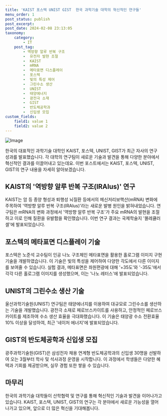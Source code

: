 ```yaml
---
title: 'KAIST 포스텍 UNIST GIST  한국 과학기술 대학의 혁신적인 연구들'
menu_order: 1
post_status: publish
post_excerpt: 
post_date: 2024-02-08 23:13:05
taxonomy:
    category:
        - IT
    post_tag:
        - 역방향 알루 반복 구조
        -  유전자 발현 조절
        -  KAIST
        -  mRNA
        -  메타표면 디스플레이
        -  포스텍
        -  빛의 특성 제어
        -  그린수소 생산
        -  UNIST
        -  태양에너지
        -  광전극 소재
        -  GIST
        -  반도체공학과
        -  신입생 모집
custom_fields:
    field1: value 1
    field2: value 2
---
```


![Image](https://imgnews.pstatic.net/image/584/2024/02/06/0000025897_001_20240206155104589.png?type=w647)

한국의 대표적인 과학기술 대학인 KAIST, 포스텍, UNIST, GIST가 최근 자사의 연구 성과를 발표했습니다. 각 대학의 연구팀이 새로운 기술과 발견을 통해 다양한 분야에서 혁신적인 결과를 이끌어내고 있는데요. 이번 포스트에서는 KAIST, 포스텍, UNIST, GIST의 연구 내용을 자세히 알아보겠습니다.
## KAIST의 '역방향 알루 반복 구조(IRAlus)' 연구
KAIST는 암 등 종양 형성과 퇴행성 뇌질환 등에서의 메신저리보핵산(mRNA) 변화에 주목하여 '역방향 알루 반복 구조(IRAlus)'라는 새로운 발병 원인을 밝혀내었습니다. 연구팀은 mRNA의 변화 과정에서 '역방향 알루 반복 구조'가 주요 mRNA의 발현을 조절하고 이로 인해 질환을 유발함을 확인했습니다. 이번 연구 결과는 국제학술지 '몰레큘러 셀'에 발표되었습니다.
## 포스텍의 메타표면 디스플레이 기술
포스텍은 노준석 교수팀이 인공 나노 구조체인 메타표면을 활용한 홀로그램 이미지 구현 기술을 개발하였습니다. 이 기술은 빛의 특성을 제어하여 다양한 각도에서 다른 이미지를 보여줄 수 있습니다. 실험 결과, 메타표면은 좌원편광에 대해 '+35도'와 '-35도'에서 각각 다른 홀로그램 이미지를 생성했으며, 이는 '나노 레터스'에 발표되었습니다.
## UNIST의 그린수소 생산 기술
울산과학기술원(UNIST) 연구팀은 태양에너지를 이용하여 대규모로 그린수소를 생산하는 기술을 개발했습니다. 광전극 소재로 페로브스카이트를 사용하고, 안정적인 페로브스카이트를 제조하여 수소 생산 효율을 극대화했습니다. 이 기술은 태양광 수소 전환효율 10% 이상을 달성하여, 최근 '네이처 에너지'에 발표되었습니다.
## GIST의 반도체공학과 신입생 모집
광주과학기술원(GIST)은 삼성전자 채용 연계형 반도체공학과의 신입생 30명을 선발하여 오는 3월부터 학사 및 석사과정 운영을 시작합니다. 이 과정에서 학생들은 다양한 혜택과 기회를 제공받으며, 실무 경험 또한 쌓을 수 있습니다.
## 마무리
한국의 과학기술 대학들이 산학협력 및 연구를 통해 혁신적인 기술과 발견을 이어나가고 있습니다. KAIST, 포스텍, UNIST, GIST의 연구는 각 분야에서 새로운 가능성을 열어나가고 있으며, 앞으로 더 많은 혁신을 기대해봅니다.
